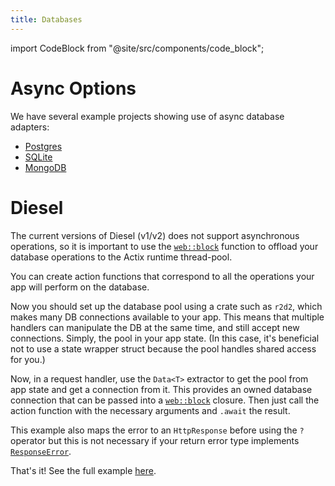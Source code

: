 ```yaml
---
title: Databases
---
```


import CodeBlock from "@site/src/components/code_block";

# Async Options

We have several example projects showing use of async database adapters:

- [Postgres](https://github.com/actix/examples/tree/master/databases/postgres)
- [SQLite](https://github.com/actix/examples/tree/master/databases/sqlite)
- [MongoDB](https://github.com/actix/examples/tree/master/databases/mongodb)

# Diesel

The current versions of Diesel (v1/v2) does not support asynchronous operations, so it is important to use the [`web::block`][web-block] function to offload your database operations to the Actix runtime thread-pool.

You can create action functions that correspond to all the operations your app will perform on the database.

<CodeBlock example="databases" file="main.rs" section="handler" />

Now you should set up the database pool using a crate such as `r2d2`, which makes many DB connections available to your app. This means that multiple handlers can manipulate the DB at the same time, and still accept new connections. Simply, the pool in your app state. (In this case, it's beneficial not to use a state wrapper struct because the pool handles shared access for you.)

<CodeBlock example="databases" file="main.rs" section="main" />

Now, in a request handler, use the `Data<T>` extractor to get the pool from app state and get a connection from it. This provides an owned database connection that can be passed into a [`web::block`][web-block] closure. Then just call the action function with the necessary arguments and `.await` the result.

This example also maps the error to an `HttpResponse` before using the `?` operator but this is not necessary if your return error type implements [`ResponseError`][response-error].

<CodeBlock example="databases" file="main.rs" section="index" />

That's it! See the full example [here](https://github.com/actix/examples/tree/master/databases/diesel).

[web-block]: https://docs.rs/actix-web/4/actix_web/web/fn.block.html
[response-error]: https://docs.rs/actix-web/4/actix_web/error/trait.ResponseError.html
